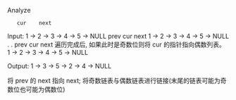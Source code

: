 Analyze

       cur    next
Input:  1  ->  2  ->  3  ->  4  ->  5  ->  NULL
       prev   cur    next
        1  ->  2  ->  3  ->  4  ->  5  ->  NULL
                      .
                      .
                            prev   cur    next  遍历完成后, 如果此时是奇数位则将 cur 的指针指向偶数列表。
        1  ->  2  ->  3  ->  4  ->  5  ->  NULL


Output: 1  ->  3  ->  5  ->  2  ->  4  ->  NULL

将 prev 的 next 指向 next;
将奇数链表与偶数链表进行链接(末尾的链表可能为奇数位也可能为偶数位)


